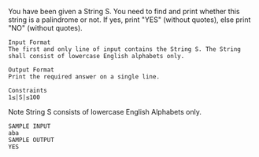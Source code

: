 You have been given a String S. You need to find and print whether this string is a palindrome or not. If yes, print "YES" (without quotes), else print "NO" (without quotes).
```
Input Format
The first and only line of input contains the String S. The String shall consist of lowercase English alphabets only.

Output Format
Print the required answer on a single line.

Constraints 
1≤|S|≤100
```
Note
String S consists of lowercase English Alphabets only.
```
SAMPLE INPUT 
aba
SAMPLE OUTPUT 
YES
```